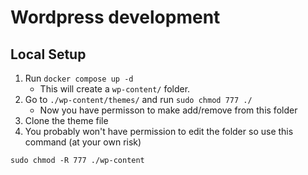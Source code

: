 # Wordpress development

## Local Setup

1. Run `docker compose up -d`
   - This will create a `wp-content/` folder.
2. Go to `./wp-content/themes/` and run `sudo chmod 777 ./`
   - Now you have permisson to make add/remove from this folder
3. Clone the theme file
4. You probably won't have permission to edit the folder so use this command (at your own risk)

```
sudo chmod -R 777 ./wp-content

```
